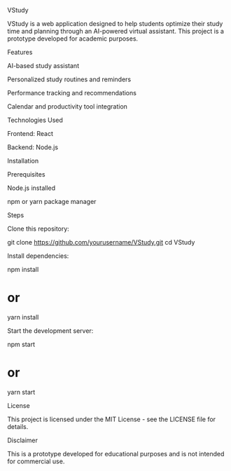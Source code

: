 VStudy

VStudy is a web application designed to help students optimize their study time and planning through an AI-powered virtual assistant. This project is a prototype developed for academic purposes.

Features

AI-based study assistant

Personalized study routines and reminders

Performance tracking and recommendations

Calendar and productivity tool integration

Technologies Used

Frontend: React

Backend: Node.js

Installation

Prerequisites

Node.js installed

npm or yarn package manager

Steps

Clone this repository:

git clone https://github.com/yourusername/VStudy.git
cd VStudy

Install dependencies:

npm install
# or
yarn install

Start the development server:

npm start
# or
yarn start

License

This project is licensed under the MIT License - see the LICENSE file for details.

Disclaimer

This is a prototype developed for educational purposes and is not intended for commercial use.
